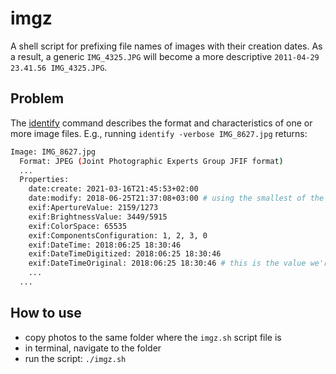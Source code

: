 # imgz
A shell script for prefixing file names of images with their creation dates.
As a result, a generic `IMG_4325.JPG` will become a more descriptive `2011-04-29 23.41.56 IMG_4325.JPG`.

## Problem
The [identify](https://linux.die.net/man/1/identify) command describes the format and characteristics of one or more image files.
E.g., running `identify -verbose IMG_8627.jpg` returns:

```bash
Image: IMG_8627.jpg
  Format: JPEG (Joint Photographic Experts Group JFIF format)
  ...
  Properties:
    date:create: 2021-03-16T21:45:53+02:00
    date:modify: 2018-06-25T21:37:08+03:00 # using the smallest of the two as a fallback if `exif:DateTimeOriginal` is missing
    exif:ApertureValue: 2159/1273
    exif:BrightnessValue: 3449/5915
    exif:ColorSpace: 65535
    exif:ComponentsConfiguration: 1, 2, 3, 0
    exif:DateTime: 2018:06:25 18:30:46
    exif:DateTimeDigitized: 2018:06:25 18:30:46
    exif:DateTimeOriginal: 2018:06:25 18:30:46 # this is the value we're interested in, but not all images have it
    ...
  ...
```

## How to use
- copy photos to the same folder where the `imgz.sh` script file is
- in terminal, navigate to the folder
- run the script: `./imgz.sh`

